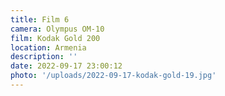 ```yaml
---
title: Film 6
camera: Olympus OM-10
film: Kodak Gold 200
location: Armenia
description: ''
date: 2022-09-17 23:00:12
photo: '/uploads/2022-09-17-kodak-gold-19.jpg'
---
```

